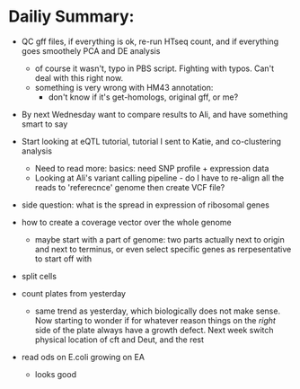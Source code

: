 # Dailiy Summary:


* QC gff files, if everything is ok, re-run HTseq count, and if everything goes smoothely PCA and DE analysis
	* of course it wasn't, typo in PBS script. Fighting with typos. Can't deal with this right now. 
	* something is very wrong with HM43 annotation:
		* don't know if it's get-homologs, original gff, or me?
		

	
* By next Wednesday want to compare results to Ali, and have something smart to say

* Start looking at eQTL tutorial, tutorial I sent to Katie, and co-clustering analysis
	* Need to read more: basics: need SNP profile + expression data
	* Looking at Ali's variant calling pipeline - do I have to re-align all the reads to 'referecnce' genome then create VCF file?

* side question: what is the spread in expression of ribosomal genes
* how to create a coverage vector over the whole genome
	* maybe start with a part of genome: two parts actually next to origin and next to terminus, or even select specific genes as rerpesentative to start off with

* split cells
* count plates from yesterday

	* same trend as yesterday, which biologically does not make sense. Now starting to wonder if for whatever reason things on the *right* side of the plate always have a growth defect. Next week switch physical location of cft and Deut, and the rest
	
* read ods on E.coli growing on EA
	* looks good

	


